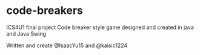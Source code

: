 # code-breakers
ICS4U1 final project
Code breaker style game designed and created in java and Java Swing

Written and create @IsaacYu15 and @kaisic1224
